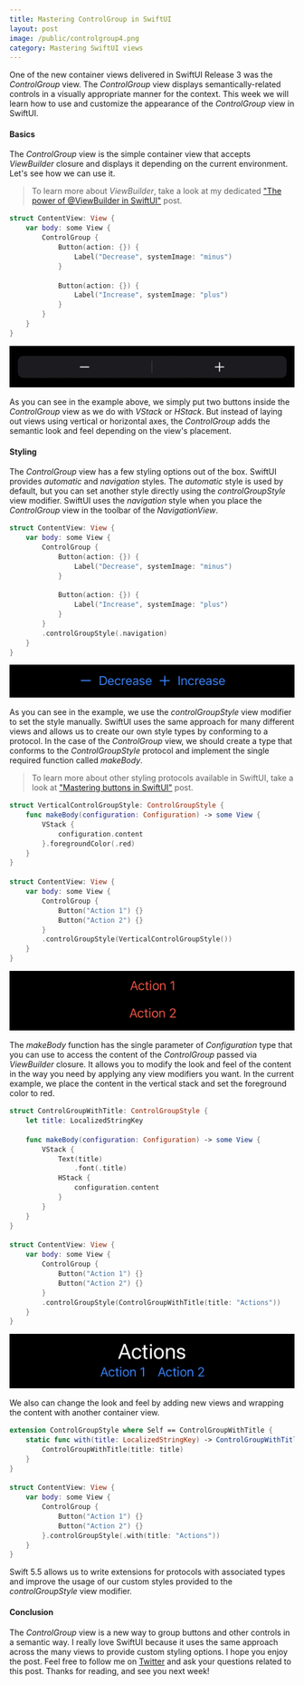 ```yaml
---
title: Mastering ControlGroup in SwiftUI
layout: post
image: /public/controlgroup4.png
category: Mastering SwiftUI views
---
```


One of the new container views delivered in SwiftUI Release 3 was the *ControlGroup* view. The *ControlGroup* view displays semantically-related controls in a visually appropriate manner for the context. This week we will learn how to use and customize the appearance of the *ControlGroup* view in SwiftUI.

#### Basics
The *ControlGroup* view is the simple container view that accepts *ViewBuilder* closure and displays it depending on the current environment. Let's see how we can use it.

> To learn more about *ViewBuilder*, take a look at my dedicated ["The power of @ViewBuilder in SwiftUI"](/2019/12/18/the-power-of-viewbuilder-in-swiftui/) post.

```swift
struct ContentView: View {
    var body: some View {
        ControlGroup {
            Button(action: {}) {
                Label("Decrease", systemImage: "minus")
            }

            Button(action: {}) {
                Label("Increase", systemImage: "plus")
            }
        }
    }
}
```
![controlgroup](/public/controlgroup1.png)

As you can see in the example above, we simply put two buttons inside the *ControlGroup* view as we do with *VStack* or *HStack*. But instead of laying out views using vertical or horizontal axes, the *ControlGroup* adds the semantic look and feel depending on the view's placement.

#### Styling
The *ControlGroup* view has a few styling options out of the box. SwiftUI provides *automatic* and *navigation* styles. The *automatic* style is used by default, but you can set another style directly using the *controlGroupStyle* view modifier. SwiftUI uses the *navigation* style when you place the *ControlGroup* view in the toolbar of the *NavigationView*.

```swift
struct ContentView: View {
    var body: some View {
        ControlGroup {
            Button(action: {}) {
                Label("Decrease", systemImage: "minus")
            }

            Button(action: {}) {
                Label("Increase", systemImage: "plus")
            }
        }
        .controlGroupStyle(.navigation)
    }
}
```
![navigation-styled-controlgroup](/public/controlgroup2.png)

As you can see in the example, we use the *controlGroupStyle* view modifier to set the style manually. SwiftUI uses the same approach for many different views and allows us to create our own style types by conforming to a protocol. In the case of the *ControlGroup* view, we should create a type that conforms to the *ControlGroupStyle* protocol and implement the single required function called *makeBody*. 

> To learn more about other styling protocols available in SwiftUI, take a look at ["Mastering buttons in SwiftUI"](/2020/02/19/mastering-buttons-in-swiftui/) post.

```swift
struct VerticalControlGroupStyle: ControlGroupStyle {
    func makeBody(configuration: Configuration) -> some View {
        VStack {
            configuration.content
        }.foregroundColor(.red)
    }
}

struct ContentView: View {
    var body: some View {
        ControlGroup {
            Button("Action 1") {}
            Button("Action 2") {}
        }
        .controlGroupStyle(VerticalControlGroupStyle())
    }
}
```
![custom-styled-controlgroup](/public/controlgroup3.png)

The *makeBody* function has the single parameter of *Configuration* type that you can use to access the content of the *ControlGroup* passed via *ViewBuilder* closure. It allows you to modify the look and feel of the content in the way you need by applying any view modifiers you want. In the current example, we place the content in the vertical stack and set the foreground color to red.

```swift
struct ControlGroupWithTitle: ControlGroupStyle {
    let title: LocalizedStringKey

    func makeBody(configuration: Configuration) -> some View {
        VStack {
            Text(title)
                .font(.title)
            HStack {
                configuration.content
            }
        }
    }
}

struct ContentView: View {
    var body: some View {
        ControlGroup {
            Button("Action 1") {}
            Button("Action 2") {}
        }
        .controlGroupStyle(ControlGroupWithTitle(title: "Actions"))
    }
}
```

![custom-styled-controlgroup](/public/controlgroup4.png)

We also can change the look and feel by adding new views and wrapping the content with another container view.

```swift
extension ControlGroupStyle where Self == ControlGroupWithTitle {
    static func with(title: LocalizedStringKey) -> ControlGroupWithTitle {
        ControlGroupWithTitle(title: title)
    }
}

struct ContentView: View {
    var body: some View {
        ControlGroup {
            Button("Action 1") {}
            Button("Action 2") {}
        }.controlGroupStyle(.with(title: "Actions"))
    }
}
```

Swift 5.5 allows us to write extensions for protocols with associated types and improve the usage of our custom styles provided to the *controlGroupStyle* view modifier.

#### Conclusion
The *ControlGroup* view is a new way to group buttons and other controls in a semantic way. I really love SwiftUI because it uses the same approach across the many views to provide custom styling options. I hope you enjoy the post. Feel free to follow me on [Twitter](https://twitter.com/mecid) and ask your questions related to this post. Thanks for reading, and see you next week!
